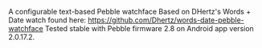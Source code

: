 A configurable text-based Pebble watchface
Based on DHertz's Words + Date watch found here: https://github.com/Dhertz/words-date-pebble-watchface
Tested stable with Pebble firmware 2.8 on Android app version 2.0.17.2.